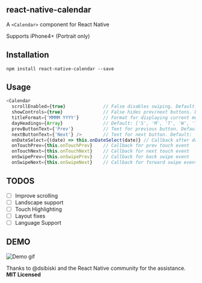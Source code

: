 ## react-native-calendar

A `<Calendar>` component for React Native

Supports iPhone4+ (Portrait only)

## Installation

`npm install react-native-calendar --save`

## Usage
```javascript
<Calendar 
  scrollEnabled={true}              // False disables swiping. Default: True
  showControls={true}               // False hides prev/next buttons. Default: False
  titleFormat={'MMMM YYYY'}         // Format for displaying current month. Default: 'MMMM YYYY'
  dayHeadings={Array}               // Default: ['S', 'M', 'T', 'W', 'T', 'F', 'S']
  prevButtonText={'Prev'}           // Text for previous button. Default: 'Prev'
  nextButtonText={'Next'} />        // Text for next button. Default: 'Next
  onDateSelect={(date) => this.onDateSelect(date)} // Callback after date selection
  onTouchPrev={this.onTouchPrev}    // Callback for prev touch event
  onTouchNext={this.onTouchNext}    // Callback for next touch event
  onSwipePrev={this.onSwipePrev}    // Callback for back swipe event
  onSwipeNext={this.onSwipeNext}    // Callback for forward swipe event

```

## TODOS

- [ ] Improve scrolling
- [ ] Landscape support
- [ ] Touch Highlighting
- [ ] Layout fixes
- [ ] Language Support

## DEMO
![Demo gif](https://github.com/christopherdro/react-native-calendar-swiper/blob/master/demo.gif)

Thanks to @dsibiski and the React Native community for the assistance.
**MIT Licensed**